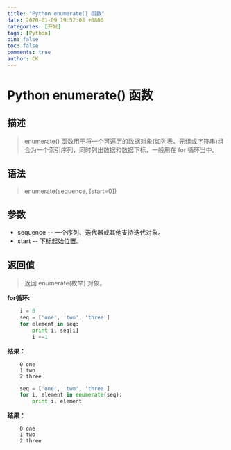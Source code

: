 ```yaml
---
title: "Python enumerate() 函数"
date: 2020-01-09 19:52:03 +0800
categories: [开发]
tags: [Python]
pin: false
toc: false
comments: true
author: CK
---
```


# Python enumerate() 函数

## 描述

> enumerate() 函数用于将一个可遍历的数据对象(如列表、元组或字符串)组合为一个索引序列，同时列出数据和数据下标，一般用在 for 循环当中。

## 语法

> enumerate(sequence, [start=0])

## 参数

- sequence -- 一个序列、迭代器或其他支持迭代对象。
- start -- 下标起始位置。

## 返回值

> 返回 enumerate(枚举) 对象。

**for循环:**

```python
    i = 0
    seq = ['one', 'two', 'three']
    for element in seq:
        print i, seq[i]
        i +=1
```

**结果：**

``` text
    0 one
    1 two
    2 three
```

```python
    seq = ['one', 'two', 'three']
    for i, element in enumerate(seq):
        print i, element
```

**结果：**

``` text
    0 one
    1 two
    2 three
```
